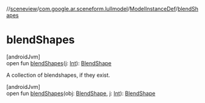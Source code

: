 //[sceneview](../../../index.md)/[com.google.ar.sceneform.lullmodel](../index.md)/[ModelInstanceDef](index.md)/[blendShapes](blend-shapes.md)

# blendShapes

[androidJvm]\
open fun [blendShapes](blend-shapes.md)(j: [Int](https://kotlinlang.org/api/latest/jvm/stdlib/kotlin/-int/index.html)): [BlendShape](../-blend-shape/index.md)

A collection of blendshapes, if they exist.

[androidJvm]\
open fun [blendShapes](blend-shapes.md)(obj: [BlendShape](../-blend-shape/index.md), j: [Int](https://kotlinlang.org/api/latest/jvm/stdlib/kotlin/-int/index.html)): [BlendShape](../-blend-shape/index.md)
